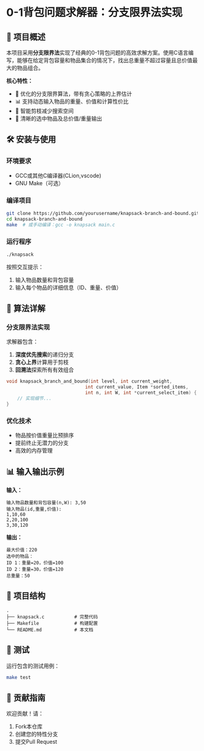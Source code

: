 # 0-1背包问题求解器：分支限界法实现

## 📌 项目概述

本项目采用**分支限界法**实现了经典的0-1背包问题的高效求解方案。使用C语言编写，能够在给定背包容量和物品集合的情况下，找出总重量不超过容量且总价值最大的物品组合。

**核心特性：**
- 🚀 优化的分支限界算法，带有贪心策略的上界估计
- 📊 支持动态输入物品的重量、价值和计算性价比
- 🧠 智能剪枝减少搜索空间
- 📝 清晰的选中物品及总价值/重量输出

## 🛠 安装与使用

### 环境要求
- GCC或其他C编译器(CLion,vscode)
- GNU Make（可选）

### 编译项目
```bash
git clone https://github.com/yourusername/knapsack-branch-and-bound.git
cd knapsack-branch-and-bound
make  # 或手动编译：gcc -o knapsack main.c
```

### 运行程序
```bash
./knapsack
```
按照交互提示：
1. 输入物品数量和背包容量
2. 输入每个物品的详细信息（ID、重量、价值）

## 🧮 算法详解

### 分支限界法实现
求解器包含：
1. **深度优先搜索**的递归分支
2. **贪心上界**计算用于剪枝
3. **回溯法**探索所有有效组合

```c
void knapsack_branch_and_bound(int level, int current_weight, 
                             int current_value, Item *sorted_items,
                             int n, int W, int *current_select_item) {
    // 实现细节...
}
```

### 优化技术
- 物品按价值重量比预排序
- 提前终止无潜力的分支
- 高效的内存管理

## 📊 输入输出示例

**输入：**
```
输入物品数量和背包容量(n,W): 3,50
输入物品(id,重量,价值):
1,10,60
2,20,100
3,30,120
```

**输出：**
```
最大价值：220
选中的物品：
ID 1：重量=20，价值=100
ID 2：重量=30，价值=120
总重量：50
```

## 📂 项目结构

```
.
├── knapsack.c           # 完整代码
├── Makefile             # 构建配置
└── README.md            # 本文档
```

## 🧪 测试

运行包含的测试用例：
```bash
make test
```

## 🤝 贡献指南

欢迎贡献！请：
1. Fork本仓库
2. 创建您的特性分支
3. 提交Pull Request
